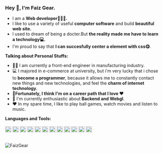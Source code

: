 ### Hey 👋, I'm Faiz Gear.

- I am a **Web developer👨🏻‍💻.** 
- I like to use a variety of useful **computer software** and build  **beautiful web site.**
- I used to dream of being a docter.But **the reality made me have to learn a technology💻.**
- I'm proud to say that **I can succesfully center a element with css😋**.

**Talking about Personal Stuffs:**
- 👨‍🏛 I am currently a front-end engineer in manufacturing industry.
- 💻 I majored in e-commerce at university,  but i'm very lucky that i chose to **become a programmer**, because it allows me to constantly contact new things and new technologies, and feel the **charm of internet technology.**
- 🥰**Fortunately, I think I'm on a career path that I love ❤️**
- 🌱 I'm currently enthusiastic about **Backend and Webgl**. 
- ❤️ In my spare time, I like to play ball games, watch movies and listen to music.

**Languages and Tools:**  
<br />
<code><img height="20" src="https://cdn.jsdelivr.net/npm/simple-icons@v11/icons/html5.svg"></code>
<code><img height="20" src="https://cdn.jsdelivr.net/npm/simple-icons@v11/icons/css3.svg"></code>
<code><img height="20" src="https://cdn.jsdelivr.net/npm/simple-icons@v11/icons/javascript.svg"></code>
<code><img height="20" src="https://cdn.jsdelivr.net/npm/simple-icons@v11/icons/typescript.svg"></code>
<code><img height="20" src="https://cdn.jsdelivr.net/npm/simple-icons@v11/icons/react.svg"></code>
<code><img height="20" src="https://cdn.jsdelivr.net/npm/simple-icons@v11/icons/vuedotjs.svg"></code>
<code><img height="20" src="https://cdn.jsdelivr.net/npm/simple-icons@v11/icons/threedotjs.svg"></code>
<code><img height="20" src="https://cdn.jsdelivr.net/npm/simple-icons@v11/icons/nestjs.svg"></code>
<code><img height="20" src="https://cdn.jsdelivr.net/npm/simple-icons@v11/icons/nextdotjs.svg"></code>
<code><img height="20" src="https://cdn.jsdelivr.net/npm/simple-icons@v11/icons/docker.svg"></code>
<code><img height="20" src="https://cdn.jsdelivr.net/npm/simple-icons@v11/icons/git.svg"></code>
<code><img height="20" src="https://cdn.jsdelivr.net/npm/simple-icons@v11/icons/mysql.svg"></code>

<br />
<img src="https://github-readme-stats.vercel.app/api?username=faiz-gear&count_private=true&show_icons=true" alt="FaizGear" />


